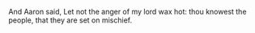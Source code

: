 And Aaron said, Let not the anger of my lord wax hot: thou knowest the people, that they are set on mischief.
